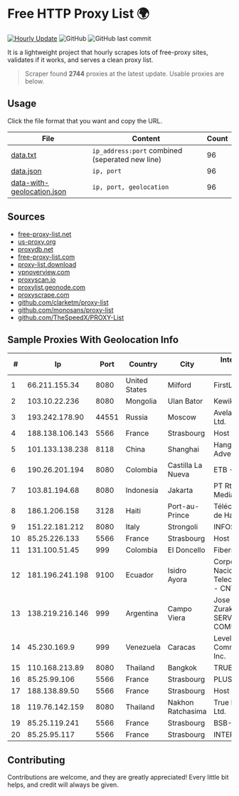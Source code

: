 
# Free HTTP Proxy List 🌍

[![Hourly Update](https://github.com/mertguvencli/http-proxy-list/actions/workflows/main.yml/badge.svg?branch=main)](https://github.com/mertguvencli/http-proxy-list/actions/workflows/main.yml)
![GitHub](https://img.shields.io/github/license/mertguvencli/http-proxy-list)
![GitHub last commit](https://img.shields.io/github/last-commit/mertguvencli/http-proxy-list)

It is a lightweight project that hourly scrapes lots of free-proxy sites, validates if it works, and serves a clean proxy list.


> Scraper found **2744** proxies at the latest update. Usable proxies are below.

## Usage

Click the file format that you want and copy the URL.


|File|Content|Count|
|----|-------|-----|
|[data.txt](https://raw.githubusercontent.com/mertguvencli/http-proxy-list/main/proxy-list/data.txt)|`ip_address:port` combined (seperated new line)|96|
|[data.json](https://raw.githubusercontent.com/mertguvencli/http-proxy-list/main/proxy-list/data.json)|`ip, port`|96|
|[data-with-geolocation.json](https://raw.githubusercontent.com/mertguvencli/http-proxy-list/main/proxy-list/data-with-geolocation.json)|`ip, port, geolocation`|96|

## Sources

* [free-proxy-list.net](https://free-proxy-list.net)
* [us-proxy.org](https://www.us-proxy.org)
* [proxydb.net](http://proxydb.net)
* [free-proxy-list.com](https://free-proxy-list.com/?page=&port=&type%5B%5D=http&type%5B%5D=https&up_time=0&search=Search)
* [proxy-list.download](https://www.proxy-list.download/HTTP)
* [vpnoverview.com](https://vpnoverview.com/privacy/anonymous-browsing/free-proxy-servers)
* [proxyscan.io](https://www.proxyscan.io)
* [proxylist.geonode.com](https://proxylist.geonode.com/api/proxy-list?limit=300&page=1&sort_by=lastChecked&sort_type=desc&protocols=http,https)
* [proxyscrape.com](https://api.proxyscrape.com/v2/?request=displayproxies&protocol=http&timeout=10000&country=all&ssl=all&anonymity=all)
* [github.com/clarketm/proxy-list](https://raw.githubusercontent.com/clarketm/proxy-list/master/proxy-list-raw.txt)
* [github.com/monosans/proxy-list](https://raw.githubusercontent.com/monosans/proxy-list/main/proxies/http.txt)
* [github.com/TheSpeedX/PROXY-List](https://raw.githubusercontent.com/TheSpeedX/PROXY-List/master/http.txt)


## Sample Proxies With Geolocation Info

|#|Ip|Port|Country|City|Internet Service Provider|
|-|--|----|-------|----|-------------------------|
|1|66.211.155.34|8080|United States|Milford|FirstLight Fiber|
|2|103.10.22.236|8080|Mongolia|Ulan Bator|Kewiko LLC|
|3|193.242.178.90|44551|Russia|Moscow|Avelacom Business Ltd.|
|4|188.138.106.143|5566|France|Strasbourg|Host Europe GmbH|
|5|101.133.138.238|8118|China|Shanghai|Hangzhou Alibaba Advertising Co|
|6|190.26.201.194|8080|Colombia|Castilla La Nueva|ETB - Colombia|
|7|103.81.194.68|8080|Indonesia|Jakarta|PT Rtiga Global Media|
|8|186.1.206.158|3128|Haiti|Port-au-Prince|Télécommunications de Haití (Teleco)|
|9|151.22.181.212|8080|Italy|Strongoli|INFOSTRADA|
|10|85.25.226.133|5566|France|Strasbourg|Host Europe GmbH|
|11|131.100.51.45|999|Colombia|El Doncello|Fibernet TV SAS|
|12|181.196.241.198|9100|Ecuador|Isidro Ayora|Corporacion Nacional De Telecomunicaciones - CNT EP|
|13|138.219.216.146|999|Argentina|Campo Viera|Jose Luis Zurakouski (MIX SERVICIOS & COMUNICACIONES)|
|14|45.230.169.9|999|Venezuela|Caracas|Level 3 Communications, Inc.|
|15|110.168.213.89|8080|Thailand|Bangkok|TRUENET|
|16|85.25.99.106|5566|France|Strasbourg|PLUSSERVER|
|17|188.138.89.50|5566|France|Strasbourg|Host Europe GmbH|
|18|119.76.142.159|8080|Thailand|Nakhon Ratchasima|True Internet Co., Ltd.|
|19|85.25.119.241|5566|France|Strasbourg|BSB-SERVICE|
|20|85.25.95.117|5566|France|Strasbourg|INTERGENIA|



## Contributing

Contributions are welcome, and they are greatly appreciated! Every
little bit helps, and credit will always be given.

